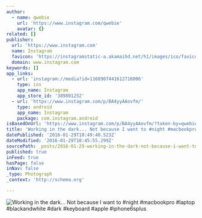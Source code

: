 ```yaml
---
author:
  - name: qwebie
    url: 'https://www.instagram.com/qwebie'
    avatar: {}
related: []
publisher:
  url: 'https://www.instagram.com'
  name: Instagram
  favicon: 'https://instagramstatic-a.akamaihd.net/h1/images/ico/favicon.ico/7cdab0872b15.ico'
  domain: www.instagram.com
keywords: []
app_links:
  - url: 'instagram://media?id=1168907441612716006'
    type: ios
    app_name: Instagram
    app_store_id: '389801252'
  - url: 'https://www.instagram.com/p/BA4yyAAovfm/'
    type: android
    app_name: Instagram
    package: com.instagram.android
isBasedOnUrl: 'https://www.instagram.com/p/BA4yyAAovfm/?taken-by=qwebie'
title: 'Working in the dark... Not because I want to #night #macbookpro #laptop #blackandwhite #dark #keyboard #apple #iphone6splus'
datePublished: '2016-01-29T10:49:40.523Z'
dateModified: '2016-01-29T10:45:55.299Z'
sourcePath: _posts/2016-01-29-working-in-the-dark-not-because-i-want-to-night-macbook.md
published: true
inFeed: true
hasPage: false
inNav: false
_type: Photograph
_context: 'http://schema.org'

---
```

![Working in the dark&period;&period;&period; Not because I want to &num;night &num;macbookpro &num;laptop &num;blackandwhite &num;dark &num;keyboard &num;apple &num;iphone6splus](https://scontent.cdninstagram.com/t51.2885-15/s640x640/sh0.08/e35/12568965_1651661911721047_762984362_n.jpg)